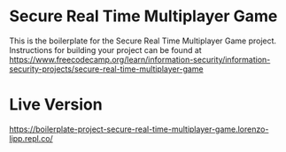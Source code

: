 # Secure Real Time Multiplayer Game

This is the boilerplate for the Secure Real Time Multiplayer Game project. Instructions for building your project can be found at https://www.freecodecamp.org/learn/information-security/information-security-projects/secure-real-time-multiplayer-game

# Live Version

https://boilerplate-project-secure-real-time-multiplayer-game.lorenzo-lipp.repl.co/

